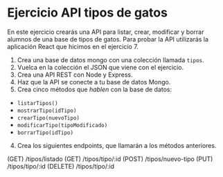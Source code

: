 # Ejercicio API tipos de gatos

En este ejercicio crearás una API para listar, crear, modificar y borrar alumnos de una base de tipos de gatos. Para probar la API utilizarás la aplicación React que hicimos en el ejercicio 7.

1. Crea una base de datos mongo con una colección llamada `tipos`.
2. Vuelca en la colección el JSON que viene con el ejercicio.
3. Crea una API REST con Node y Express.
4. Haz que la API se conecte a tu base de datos Mongo.
5. Crea cinco métodos que _hablen_ con la base de datos:

- `listarTipos()`
- `mostrarTipo(idTipo)`
- `crearTipo(nuevoTipo)`
- `modificarTipo(tipoModificado)`
- `borrarTipo(idTipo)`

4. Crea los siguientes endpoints, que llamarán a los métodos anteriores.

(GET) /tipos/listado
(GET) /tipos/tipo/:id
(POST) /tipos/nuevo-tipo
(PUT) /tipos/tipo/:id
(DELETE) /tipos/tipo/:id
